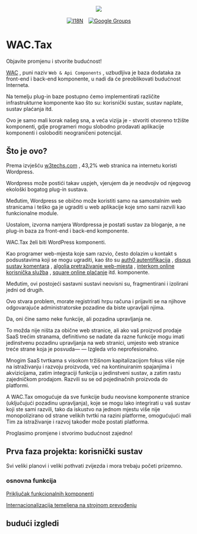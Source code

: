 <p align="center"><a href="https://wac.tax"><img src="https://cdn.jsdelivr.net/gh/wactax/img/logo.svg"/></a></p><p align="center"><a href="https://github.com/wactax/wac.tax/blob/main/doc/README.md#readme"><img alt="I18N" src="https://cdn.jsdelivr.net/gh/wactax/img/t.svg"/></a>　<a href="https://groups.google.com/u/2/g/wactax"><img alt="Google Groups" src="https://cdn.jsdelivr.net/gh/wactax/img/g-groups.svg"/></a></p>

# WAC.Tax

Objavite promjenu i stvorite budućnost!

[WAC](https://wac.tax) , puni naziv `Web & Api Components` , uzbudljiva je baza dodataka za front-end i back-end komponente, u nadi da će preoblikovati budućnost Interneta.

Na temelju plug-in baze postupno ćemo implementirati različite infrastrukturne komponente kao što su: korisnički sustav, sustav naplate, sustav plaćanja itd.

Ovo je samo mali korak našeg sna, a veća vizija je - stvoriti otvoreno tržište komponenti, gdje programeri mogu slobodno prodavati aplikacije komponenti i osloboditi neograničeni potencijal.

## Što je ovo?

Prema izvješću [w3techs.com](https://w3techs.com/technologies/details/cm-wordpress) , 43,2% web stranica na internetu koristi Wordpress.

Wordpress može postići takav uspjeh, vjerujem da je neodvojiv od njegovog ekološki bogatog plug-in sustava.

Međutim, Wordpress se obično može koristiti samo na samostalnim web stranicama i teško ga je ugraditi u web aplikacije koje smo sami razvili kao funkcionalne module.

Uostalom, izvorna namjera Wordpressa je postati sustav za bloganje, a ne plug-in baza za front-end i back-end komponente.

WAC.Tax želi biti WordPress komponenti.

Kao programer web-mjesta koje sam razvio, često dolazim u kontakt s podsustavima koji se mogu ugraditi, kao što su [auth0 autentifikacija](https://auth0.com) , [disqus sustav komentara](https://disqus.com) , [algolia pretraživanje web-mjesta](https://www.algolia.com) , [interkom online korisnička služba](https://www.intercom.com) , [square online plaćanje](https://developer.squareup.com/docs/web-payments/overview) itd. komponente.

Međutim, ovi postojeći sastavni sustavi neovisni su, fragmentirani i izolirani jedni od drugih.

Ovo stvara problem, morate registrirati hrpu računa i prijaviti se na njihove odgovarajuće administratorske pozadine da biste upravljali njima.

Da, oni čine samo neke funkcije, ali pozadina upravljanja ne.

To možda nije ništa za obične web stranice, ali ako vaš proizvod prodaje SaaS trećim stranama, definitivno se nadate da razne funkcije mogu imati jedinstvenu pozadinu upravljanja na web stranici, umjesto web stranice treće strane koja je posvuda— — Izgleda vrlo neprofesionalno.

Mnogim SaaS tvrtkama s visokom tržišnom kapitalizacijom fokus više nije na istraživanju i razvoju proizvoda, već na kontinuiranim spajanjima i akvizicijama, zatim integraciji funkcija u jedinstveni sustav, a zatim rastu zajedničkom prodajom. Razvili su se od pojedinačnih proizvoda do platformi.

A WAC.Tax omogućuje da sve funkcije budu neovisne komponente stranice (uključujući pozadinu upravljanja), koje se mogu lako integrirati u vaš sustav koji ste sami razvili, tako da iskustvo na jednom mjestu više nije monopolizirano od strane velikih tvrtki na razini platforme, omogućujući mali Tim za istraživanje i razvoj također može postati platforma.

Proglasimo promjene i stvorimo budućnost zajedno!

## Prva faza projekta: korisnički sustav

Svi veliki planovi i veliki pothvati zvijezda i mora trebaju početi prizemno.

### osnovna funkcija

[Priključak funkcionalnih komponenti](./pkg.md)

[Internacionalizacija temeljena na strojnom prevođenju](./i18n.md)

## budući izgledi
